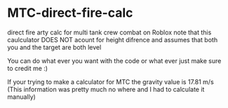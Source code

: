 # MTC-direct-fire-calc
direct fire arty calc for multi tank crew combat on Roblox 
note that this caulculator DOES NOT acount for height difrence and assumes that both you and the target are both level

You can do what ever you want with the code or what ever just make sure to credit me :)

If your trying to make a calculator for MTC the gravity value is 17.81 m/s (This information was pretty much no where and I had to calculate it manually)
